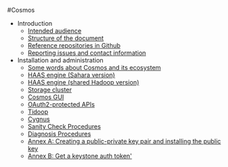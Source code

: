 #<a name="top"></a>Cosmos

* Introduction
    * [Intended audience](./introduction.md#section1)
    * [Structure of the document](./introduction.md#section2)
    * [Reference repositories in Github](./introduction.md#section3)
    * [Reporting issues and contact information](./introduction.md#section4)
* Installation and administration
    * [Some words about Cosmos and its ecosystem](./batch/some_words_about_cosmos_and_ecosystem.md)
    * [HAAS engine (Sahara version)](./batch/haas_engine_sahara.md)
    * [HAAS engine (shared Hadoop version)](./batch/haas_engine_shared_hadoop.md)
    * [Storage cluster](./batch/storage_cluster.md)
    * [Cosmos GUI](./batch/cosmos_gui.md)
    * [OAuth2-protected APIs](./batch/oauth2_protected_apis.md)
    * [Tidoop](./batch/tidoop.md)
    * [Cygnus](./batch/cygnus.md)
    * [Sanity Check Procedures](./batch/sanity_check_procedures.md)
    * [Diagnosis Procedures](./batch/diagnosis_procedures.md)
    * [Annex A: Creating a public-private key pair and installing the public key](./batch/annex_a_create_and_install_keypair.md)
    * [Annex B: Get a keystone auth token'](./batch/annex_b_get_keystone_auth_token.md)
